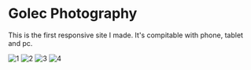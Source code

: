 # Golec Photography
This is the first responsive site I made. It's compitable with phone, tablet and pc.


![1](https://user-images.githubusercontent.com/85353351/173228174-cac7edfb-4abb-469c-88c0-c1b51e7c82fb.PNG)
![2](https://user-images.githubusercontent.com/85353351/173228193-d10a37c7-9c95-4fec-815f-aab8628bf0d9.PNG)
![3](https://user-images.githubusercontent.com/85353351/173228213-587487b3-86ed-40c0-851d-e239dccc1c70.PNG)
![4](https://user-images.githubusercontent.com/85353351/173228226-70dada46-bf0a-407f-817b-c842fc94e6df.PNG)
